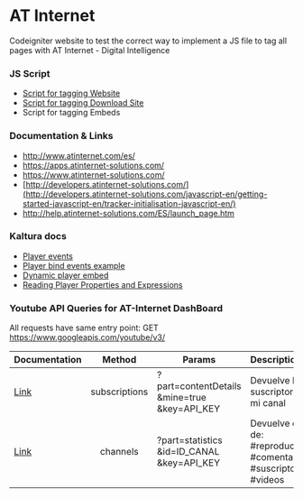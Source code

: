 # AT Internet
Codeigniter website to test the correct way to implement a JS file to tag all pages with AT Internet - Digital Intelligence

### JS Script
 * [Script for tagging Website](assets/at-internet.js)
 * [Script for tagging Download Site](assets/at-internet-download.js)
 * Script for tagging Embeds

### Documentation & Links

 * http://www.atinternet.com/es/
 * https://apps.atinternet-solutions.com/
 * https://www.atinternet-solutions.com/
 * [http://developers.atinternet-solutions.com/](http://developers.atinternet-solutions.com/javascript-en/getting-started-javascript-en/tracker-initialisation-javascript-en/)
 * http://help.atinternet-solutions.com/ES/launch_page.htm
 
### Kaltura docs
 
  * [Player events](http://player.kaltura.com/docs/api#sendNotification)
  * [Player bind events example](http://player.kaltura.com/docs/index.php?path=kbind)
  * [Dynamic player embed](http://player.kaltura.com/docs/kwidget)
  * [Reading Player Properties and Expressions](https://vpaas.kaltura.com/documentation/Web-Video-Player/Kaltura-Media-Player-API.html#reading-player-properties-and-expressions)
  
  
### Youtube API Queries for AT-Internet DashBoard

All requests have same entry point: GET https://www.googleapis.com/youtube/v3/

| Documentation     	| Method  | Params 						| Description |
| ------------- |:----------:| -------------------------------------|:------------|
| [Link](https://developers.google.com/youtube/v3/docs/subscriptions/list?hl=es-419) | subscriptions | ?part=contentDetails<br>&mine=true<br>&key=API_KEY | Devuelve los suscriptores de mi canal |
| [Link](https://developers.google.com/youtube/v3/docs/channels/list?hl=es-419) | channels | ?part=statistics<br>&id=ID_CANAL<br>&key=API_KEY | Devuelve el total de: #reproducciones<br> #comentarios<br> #suscriptores<br> #videos |